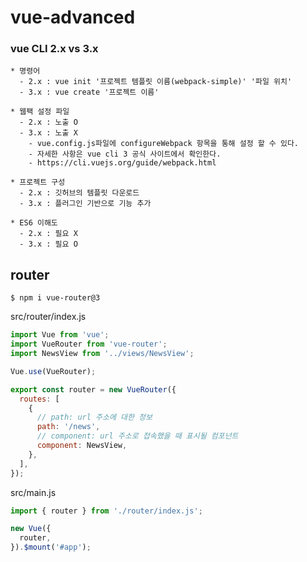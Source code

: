 # vue-advanced

### vue CLI 2.x vs 3.x

```shell
* 명령어
  - 2.x : vue init '프로젝트 템플릿 이름(webpack-simple)' '파일 위치'
  - 3.x : vue create '프로젝트 이름'

* 웹팩 설정 파일
  - 2.x : 노출 O
  - 3.x : 노출 X
    - vue.config.js파일에 configureWebpack 항목을 통해 설정 할 수 있다.
    - 자세한 사항은 vue cli 3 공식 사이트에서 확인한다.
    - https://cli.vuejs.org/guide/webpack.html

* 프로젝트 구성
  - 2.x : 깃허브의 템플릿 다운로드
  - 3.x : 플러그인 기반으로 기능 추가

* ES6 이해도
  - 2.x : 필요 X
  - 3.x : 필요 O
```

## router

```shell
$ npm i vue-router@3
```

src/router/index.js
```javascript
import Vue from 'vue';
import VueRouter from 'vue-router';
import NewsView from '../views/NewsView';

Vue.use(VueRouter);

export const router = new VueRouter({
  routes: [
    {
      // path: url 주소에 대한 정보
      path: '/news',
      // component: url 주소로 접속했을 때 표시될 컴포넌트
      component: NewsView,
    },
  ],
});
```

src/main.js
```javascript
import { router } from './router/index.js';

new Vue({
  router,
}).$mount('#app');

```
